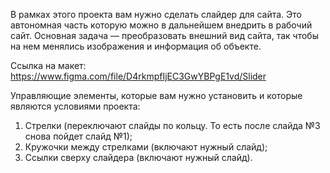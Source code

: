 В рамках этого проекта вам нужно сделать слайдер для сайта. Это автономная часть которую можно в дальнейшем внедрить в рабочий сайт. 
Основная задача — преобразовать внешний вид сайта, так чтобы на нем менялись изображения и информация об объекте.

Ссылка на макет: https://www.figma.com/file/D4rkmpfIjEC3GwYBPgE1vd/Slider

Управляющие элементы, которые вам нужно установить и которые являются условиями проекта:
1. Стрелки (переключают слайды по кольцу. То есть после слайда №3 снова пойдет слайд №1);
2. Кружочки между стрелками (включают нужный слайд);
3. Ссылки сверху слайдера (включают нужный слайд).
